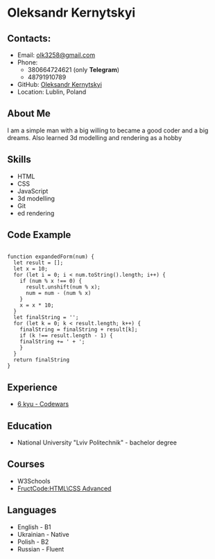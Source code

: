 # Oleksandr Kernytskyi

## Contacts:
* Email: olk3258@gmail.com
* Phone:
  + 380664724621 (only **Telegram**)
  + 48791910789
* GitHub: [Oleksandr Kernytskyi](https://github.com/olekernytskyi)
* Location: Lublin, Poland
## About Me
I am a simple man with a big willing to became a good coder and a big dreams. Also learned 3d modelling and rendering as a hobby

## Skills
* HTML
* CSS
* JavaScript
* 3d modelling
* Git
* ed rendering

## Code Example

```

function expandedForm(num) {
  let result = [];
  let x = 10;
  for (let i = 0; i < num.toString().length; i++) {
    if (num % x !== 0) {
      result.unshift(num % x);
      num = num - (num % x)
    } 
    x = x * 10;
  }
  let finalString = '';
  for (let k = 0; k < result.length; k++) {
  	finalString = finalString + result[k];
    if (k !== result.length - 1) {
    finalString += ' + ';
    }
  }
  return finalString
}

```
## Experience
* [6 kyu - Codewars](https://www.codewars.com/users/olekernytskyi/completed_solutions)

## Education
* National University "Lviv Politechnik" - bachelor degree

## Courses
* W3Schools
* [FructCode:HTML\CSS Advanced](https://fructcode.com/ru/certificates/058e495aa6c2f3aeb49e7b7faa112e4e/ru/)

## Languages
* English - B1
* Ukrainian - Native
* Polish - B2
* Russian - Fluent
